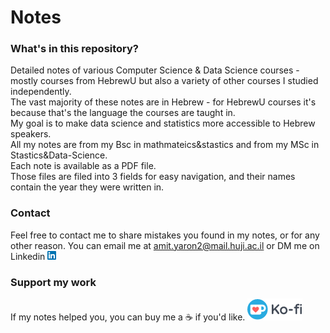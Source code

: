 # Notes
### What's in this repository?
Detailed notes of various Computer Science & Data Science courses - mostly courses from HebrewU but also a variety of other courses I studied independently.</br>
The vast majority of these notes are in Hebrew - for HebrewU courses it's because that's the language the courses are taught in.</br>
My goal is to make data science and statistics more accessible to Hebrew speakers.</br>
All my notes are from my Bsc in mathmateics&stastics and from my MSc in Stastics&Data-Science.</br> 
Each note is available as a PDF file.</br>
Those files are filed into 3 fields for easy navigation, and their names contain the year they were written in.</br>
### Contact
Feel free to contact me to share mistakes you found in my notes, or for any other reason. 
You can email me at [amit.yaron2@mail.huji.ac.il](amit.yaron2@mail.huji.ac.il) or DM me on Linkedin
[![LinkedIn](https://github.com/Amityaron/Amityaron/blob/main/linkdin.png)](https://www.linkedin.com/in/amit-yaron-7934641b5/) <br />
### Support my work
If my notes helped you, you can buy me a ☕ if you'd like.
 [![Ko-fi](https://github.com/Amityaron/Amityaron/blob/main/ko%20fi.png)](https://ko-fi.com/amityaron) <br />
 
